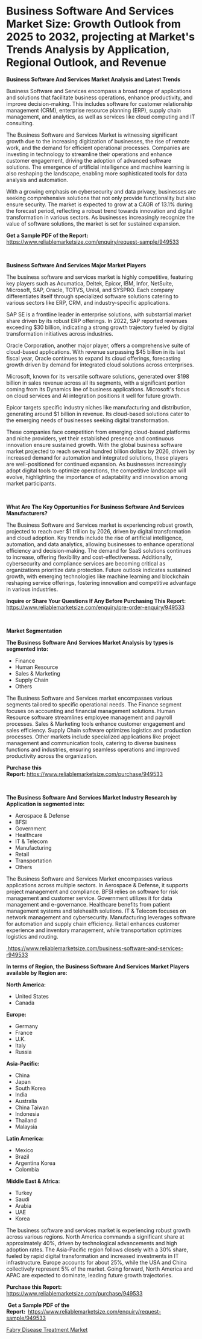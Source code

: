 <p><h1>Business Software And Services Market Size: Growth Outlook from 2025 to 2032, projecting at Market's Trends Analysis by Application, Regional Outlook, and Revenue</h1></p><p><strong>Business Software And Services Market Analysis and Latest Trends</strong></p>
<p><p>Business Software and Services encompass a broad range of applications and solutions that facilitate business operations, enhance productivity, and improve decision-making. This includes software for customer relationship management (CRM), enterprise resource planning (ERP), supply chain management, and analytics, as well as services like cloud computing and IT consulting.</p><p>The Business Software and Services Market is witnessing significant growth due to the increasing digitization of businesses, the rise of remote work, and the demand for efficient operational processes. Companies are investing in technology to streamline their operations and enhance customer engagement, driving the adoption of advanced software solutions. The emergence of artificial intelligence and machine learning is also reshaping the landscape, enabling more sophisticated tools for data analysis and automation.</p><p>With a growing emphasis on cybersecurity and data privacy, businesses are seeking comprehensive solutions that not only provide functionality but also ensure security. The market is expected to grow at a CAGR of 13.1% during the forecast period, reflecting a robust trend towards innovation and digital transformation in various sectors. As businesses increasingly recognize the value of software solutions, the market is set for sustained expansion.</p></p>
<p><strong>Get a Sample PDF of the Report:&nbsp;</strong> <a href="https://www.reliablemarketsize.com/enquiry/request-sample/949533?utm_campaign=3069&utm_medium=2&utm_source=Github&utm_content=ia&utm_term=06032025&utm_id=business-software-and-services">https://www.reliablemarketsize.com/enquiry/request-sample/949533</a></p>
<p>&nbsp;</p>
<p><strong>Business Software And Services Major Market Players</strong></p>
<p><p>The business software and services market is highly competitive, featuring key players such as Acumatica, Deltek, Epicor, IBM, Infor, NetSuite, Microsoft, SAP, Oracle, TOTVS, Unit4, and SYSPRO. Each company differentiates itself through specialized software solutions catering to various sectors like ERP, CRM, and industry-specific applications.</p><p>SAP SE is a frontline leader in enterprise solutions, with substantial market share driven by its robust ERP offerings. In 2022, SAP reported revenues exceeding $30 billion, indicating a strong growth trajectory fueled by digital transformation initiatives across industries.</p><p>Oracle Corporation, another major player, offers a comprehensive suite of cloud-based applications. With revenue surpassing $45 billion in its last fiscal year, Oracle continues to expand its cloud offerings, forecasting growth driven by demand for integrated cloud solutions across enterprises.</p><p>Microsoft, known for its versatile software solutions, generated over $198 billion in sales revenue across all its segments, with a significant portion coming from its Dynamics line of business applications. Microsoft's focus on cloud services and AI integration positions it well for future growth.</p><p>Epicor targets specific industry niches like manufacturing and distribution, generating around $1 billion in revenue. Its cloud-based solutions cater to the emerging needs of businesses seeking digital transformation.</p><p>These companies face competition from emerging cloud-based platforms and niche providers, yet their established presence and continuous innovation ensure sustained growth. With the global business software market projected to reach several hundred billion dollars by 2026, driven by increased demand for automation and integrated solutions, these players are well-positioned for continued expansion. As businesses increasingly adopt digital tools to optimize operations, the competitive landscape will evolve, highlighting the importance of adaptability and innovation among market participants.</p></p>
<p>&nbsp;</p>
<p><strong>What Are The Key Opportunities For Business Software And Services Manufacturers?</strong></p>
<p><p>The Business Software and Services market is experiencing robust growth, projected to reach over $1 trillion by 2026, driven by digital transformation and cloud adoption. Key trends include the rise of artificial intelligence, automation, and data analytics, allowing businesses to enhance operational efficiency and decision-making. The demand for SaaS solutions continues to increase, offering flexibility and cost-effectiveness. Additionally, cybersecurity and compliance services are becoming critical as organizations prioritize data protection. Future outlook indicates sustained growth, with emerging technologies like machine learning and blockchain reshaping service offerings, fostering innovation and competitive advantage in various industries.</p></p>
<p><strong>Inquire or Share Your Questions If Any Before Purchasing This Report:</strong> <a href="https://www.reliablemarketsize.com/enquiry/pre-order-enquiry/949533?utm_campaign=3069&utm_medium=2&utm_source=Github&utm_content=ia&utm_term=06032025&utm_id=business-software-and-services">https://www.reliablemarketsize.com/enquiry/pre-order-enquiry/949533</a></p>
<p>&nbsp;</p>
<p><strong>Market Segmentation</strong></p>
<p><strong>The Business Software And Services Market Analysis by types is segmented into:</strong></p>
<p><ul><li>Finance</li><li>Human Resource</li><li>Sales & Marketing</li><li>Supply Chain</li><li>Others</li></ul></p>
<p><p>The Business Software and Services market encompasses various segments tailored to specific operational needs. The Finance segment focuses on accounting and financial management solutions. Human Resource software streamlines employee management and payroll processes. Sales & Marketing tools enhance customer engagement and sales efficiency. Supply Chain software optimizes logistics and production processes. Other markets include specialized applications like project management and communication tools, catering to diverse business functions and industries, ensuring seamless operations and improved productivity across the organization.</p></p>
<p><strong>Purchase this Report:&nbsp;</strong><a href="https://www.reliablemarketsize.com/purchase/949533?utm_campaign=3069&utm_medium=2&utm_source=Github&utm_content=ia&utm_term=06032025&utm_id=business-software-and-services">https://www.reliablemarketsize.com/purchase/949533</a></p>
<p>&nbsp;</p>
<p><strong>The Business Software And Services Market Industry Research by Application is segmented into:</strong></p>
<p><ul><li>Aerospace & Defense</li><li>BFSI</li><li>Government</li><li>Healthcare</li><li>IT & Telecom</li><li>Manufacturing</li><li>Retail</li><li>Transportation</li><li>Others</li></ul></p>
<p><p>The Business Software and Services Market encompasses various applications across multiple sectors. In Aerospace & Defense, it supports project management and compliance. BFSI relies on software for risk management and customer service. Government utilizes it for data management and e-governance. Healthcare benefits from patient management systems and telehealth solutions. IT & Telecom focuses on network management and cybersecurity. Manufacturing leverages software for automation and supply chain efficiency. Retail enhances customer experience and inventory management, while transportation optimizes logistics and routing.</p></p>
<p><a href="https://www.reliablemarketsize.com/business-software-and-services-r949533?utm_campaign=3069&utm_medium=2&utm_source=Github&utm_content=ia&utm_term=06032025&utm_id=business-software-and-services">&nbsp;https://www.reliablemarketsize.com/business-software-and-services-r949533</a></p>
<p><strong>In terms of Region, the Business Software And Services Market Players available by Region are:</strong></p>
<p>
    <p> <strong> North America: </strong>
        <ul>
            <li>United States</li>
            <li>Canada</li>
        </ul>
        </p> 
    <p> <strong> Europe: </strong>
        <ul>
            <li>Germany</li>
            <li>France</li>
            <li>U.K.</li>
            <li>Italy</li>
            <li>Russia</li>
        </ul>
        </p> 
    <p> <strong> Asia-Pacific: </strong>
        <ul>
            <li>China</li>
            <li>Japan</li>
            <li>South Korea</li>
            <li>India</li>
            <li>Australia</li>
            <li>China Taiwan</li>
            <li>Indonesia</li>
            <li>Thailand</li>
            <li>Malaysia</li>
        </ul>
        </p> 
    <p> <strong> Latin America: </strong>
        <ul>
            <li>Mexico</li>
            <li>Brazil</li>
            <li>Argentina Korea</li>
            <li>Colombia</li>
        </ul>
        </p> 
    <p> <strong> Middle East & Africa: </strong>
        <ul>
            <li>Turkey</li>
            <li>Saudi</li>
            <li>Arabia</li>
            <li>UAE</li>
            <li>Korea</li>
        </ul>
    </p>
    </p>
<p><p>The business software and services market is experiencing robust growth across various regions. North America commands a significant share at approximately 40%, driven by technological advancements and high adoption rates. The Asia-Pacific region follows closely with a 30% share, fueled by rapid digital transformation and increased investments in IT infrastructure. Europe accounts for about 25%, while the USA and China collectively represent 5% of the market. Going forward, North America and APAC are expected to dominate, leading future growth trajectories.</p></p>
<p><strong>Purchase this Report: </strong><a href="https://www.reliablemarketsize.com/purchase/949533?utm_campaign=3069&utm_medium=2&utm_source=Github&utm_content=ia&utm_term=06032025&utm_id=business-software-and-services">https://www.reliablemarketsize.com/purchase/949533</a></p>
<p>&nbsp;<strong>Get a Sample PDF of the Report:&nbsp;&nbsp;</strong><a href="https://www.reliablemarketsize.com/enquiry/request-sample/949533?utm_campaign=3069&utm_medium=2&utm_source=Github&utm_content=ia&utm_term=06032025&utm_id=business-software-and-services">https://www.reliablemarketsize.com/enquiry/request-sample/949533</a></p>
<p><strong></strong></p>
<p><p><a href="https://github.com/dailyspunj47/Market-Research-Report-List-1/blob/main/fabry-disease-treatment-market.md?utm_campaign=3069&utm_medium=2&utm_source=Github&utm_content=ia&utm_term=06032025&utm_id=business-software-and-services">Fabry Disease Treatment Market</a></p></p>